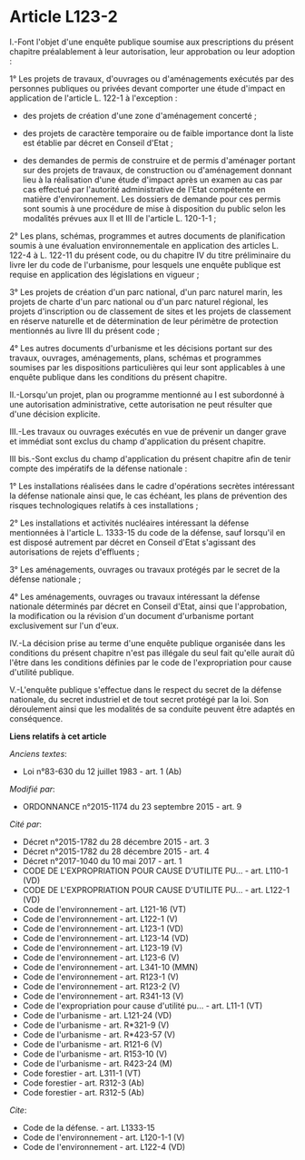 # Article L123-2

I.-Font l'objet d'une enquête publique soumise aux prescriptions du présent chapitre préalablement à leur autorisation, leur
approbation ou leur adoption : 

1° Les projets de travaux, d'ouvrages ou d'aménagements exécutés par des personnes publiques ou privées devant comporter une
étude d'impact en application de l'article L. 122-1 à l'exception :

- des projets de création d'une zone d'aménagement concerté ;

- des projets de caractère temporaire ou de faible importance dont la liste est établie par décret en Conseil d'Etat ;

- des demandes de permis de construire et de permis d'aménager portant sur des projets de travaux, de construction ou
d'aménagement donnant lieu à la réalisation d'une étude d'impact après un examen au cas par cas effectué par l'autorité
administrative de l'Etat compétente en matière d'environnement. Les dossiers de demande pour ces permis sont soumis à une
procédure de mise à disposition du public selon les modalités prévues aux II et III de l'article L. 120-1-1 ; 

2° Les plans, schémas, programmes et autres documents de planification soumis à une évaluation environnementale en
application des articles L. 122-4 à L. 122-11 du présent code, ou du chapitre IV du titre préliminaire du livre Ier du code
de l'urbanisme, pour lesquels une enquête publique est requise en application des législations en vigueur ; 

3° Les projets de création d'un parc national, d'un parc naturel marin, les projets de charte d'un parc national ou d'un parc
naturel régional, les projets d'inscription ou de classement de sites et les projets de classement en réserve naturelle et de
détermination de leur périmètre de protection mentionnés au livre III du présent code ; 

4° Les autres documents d'urbanisme et les décisions portant sur des travaux, ouvrages, aménagements, plans, schémas et
programmes soumises par les dispositions particulières qui leur sont applicables à une enquête publique dans les conditions
du présent chapitre. 

II.-Lorsqu'un projet, plan ou programme mentionné au I est subordonné à une autorisation administrative, cette autorisation
ne peut résulter que d'une décision explicite. 

III.-Les travaux ou ouvrages exécutés en vue de prévenir un danger grave et immédiat sont exclus du champ d'application du
présent chapitre. 

III bis.-Sont exclus du champ d'application du présent chapitre afin de tenir compte des impératifs de la défense
nationale : 

1° Les installations réalisées dans le cadre d'opérations secrètes intéressant la défense nationale ainsi que, le cas
échéant, les plans de prévention des risques technologiques relatifs à ces installations ; 

2° Les installations et activités nucléaires intéressant la défense mentionnées à l'article L. 1333-15 du code de la défense,
sauf lorsqu'il en est disposé autrement par décret en Conseil d'Etat s'agissant des autorisations de rejets d'effluents ; 

3° Les aménagements, ouvrages ou travaux protégés par le secret de la défense nationale ; 

4° Les aménagements, ouvrages ou travaux intéressant la défense nationale déterminés par décret en Conseil d'Etat, ainsi que
l'approbation, la modification ou la révision d'un document d'urbanisme portant exclusivement sur l'un d'eux. 

IV.-La décision prise au terme d'une enquête publique organisée dans les conditions du présent chapitre n'est pas illégale du
seul fait qu'elle aurait dû l'être dans les conditions définies par le code de l'expropriation pour cause d'utilité
publique. 

V.-L'enquête publique s'effectue dans le respect du secret de la défense nationale, du secret industriel et de tout secret
protégé par la loi. Son déroulement ainsi que les modalités de sa conduite peuvent être adaptés en conséquence.

**Liens relatifs à cet article**

_Anciens textes_:

  - Loi n°83-630 du 12 juillet 1983 - art. 1 (Ab)

_Modifié par_:

  - ORDONNANCE n°2015-1174 du 23 septembre 2015 - art. 9

_Cité par_:

  - Décret n°2015-1782 du 28 décembre 2015 - art. 3
  - Décret n°2015-1782 du 28 décembre 2015 - art. 4
  - Décret n°2017-1040 du 10 mai 2017 - art. 1
  - CODE DE L'EXPROPRIATION POUR CAUSE D'UTILITE PU... - art. L110-1 (VD)
  - CODE DE L'EXPROPRIATION POUR CAUSE D'UTILITE PU... - art. L122-1 (VD)
  - Code de l'environnement - art. L121-16 (VT)
  - Code de l'environnement - art. L122-1 (V)
  - Code de l'environnement - art. L123-1 (VD)
  - Code de l'environnement - art. L123-14 (VD)
  - Code de l'environnement - art. L123-19 (V)
  - Code de l'environnement - art. L123-6 (V)
  - Code de l'environnement - art. L341-10 (MMN)
  - Code de l'environnement - art. R123-1 (V)
  - Code de l'environnement - art. R123-2 (V)
  - Code de l'environnement - art. R341-13 (V)
  - Code de l'expropriation pour cause d'utilité pu... - art. L11-1 (VT)
  - Code de l'urbanisme - art. L121-24 (VD)
  - Code de l'urbanisme - art. R*321-9 (V)
  - Code de l'urbanisme - art. R*423-57 (V)
  - Code de l'urbanisme - art. R121-6 (V)
  - Code de l'urbanisme - art. R153-10 (V)
  - Code de l'urbanisme - art. R423-24 (M)
  - Code forestier - art. L311-1 (VT)
  - Code forestier - art. R312-3 (Ab)
  - Code forestier - art. R312-5 (Ab)

_Cite_:

  - Code de la défense. - art. L1333-15
  - Code de l'environnement - art. L120-1-1 (V)
  - Code de l'environnement - art. L122-4 (VD)
